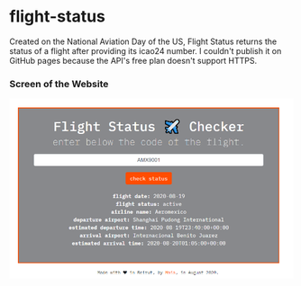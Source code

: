 # flight-status
Created on the National Aviation Day of the US, Flight Status returns the status of a flight after providing its icao24 number.
I couldn't publish it on GitHub pages because the API's free plan doesn't support HTTPS.
### Screen of the Website
<p float="left">
  <img src="screenshots/screenshot.PNG" width="700" />
</p>
